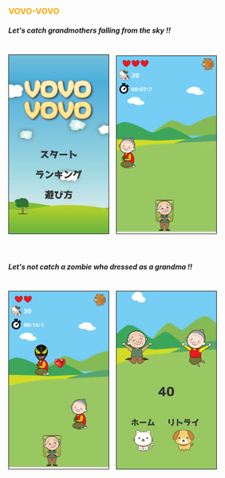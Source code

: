 
### <font color="Orange"> VOVO-VOVO </font>

##### Let's catch grandmothers falling from the sky !!
<br>
<img src="https://github.com/takumiw/src/blob/master/title.png"  width="200px" border="1px" style="margin: 0 10px 0 0">
<img src="https://github.com/takumiw/src/blob/master/game1.png"  width="200px"  border="1px">
<br><br><br>

##### Let's not catch a zombie who dressed as a grandma !!
<br>
<img src="https://github.com/takumiw/src/blob/master/game2.png"  width="200px" border="1px"  style="margin: 0 10px 0 0">
<img src="https://github.com/takumiw/src/blob/master/game3.png"  width="200px"  border="1px">
